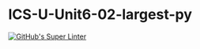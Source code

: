 # ICS-U-Unit6-02-largest-py

[![GitHub's Super Linter](https://github.com/Rohnin-Barrette/ICS-U-Unit6-02-largest-py/workflows/GitHub's%20Super%20Linter/badge.svg)](https://github.com/Rohnin-Barrette/ICS-U-Unit6-02-largest-py/actions)
